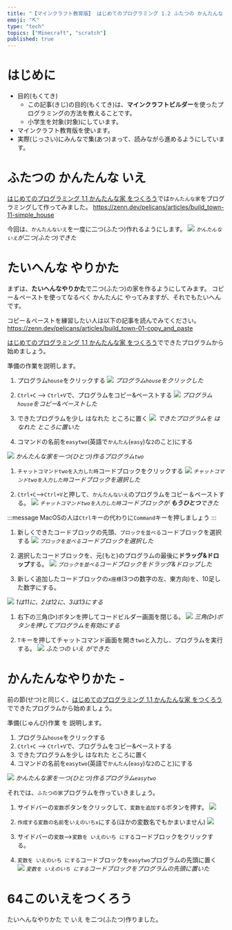 ```yaml
---
title: "【マインクラフト教育版】 はじめてのプログラミング 1.2 ふたつの かんたんな いえ"
emoji: "⛏️"
type: "tech"
topics: ["Minecraft", "scratch"]
published: true
---
```


# はじめに
- 目的(もくてき)
  - この記事(きじ)の目的(もくてき)は、**マインクラフトビルダー**を使ったプログラミングの方法を教えることです。
  - 小学生を対象(対象)にしています。
- マインクラフト教育版を使います。
- 実際(じっさい)にみんなで集(あつ)まって、読みながら進めるようにしています。

# ふたつの かんたんな いえ
[はじめてのプログラミング 1.1 かんたんな家 をつくろう](https://zenn.dev/pelicans/articles/build_town-11-simple_house)では`かんたんな家`をプログラミングして作ってみました。
https://zenn.dev/pelicans/articles/build_town-11-simple_house

今回は、`かんたんないえ`を一度に二つ(ふたつ)作れるようにします。
![](/images/build_town-12-two_simple_house/2024-02-11-07-24-11.png)
*`かんたんないえ`が二つ(ふたつ)できた*

# たいへんな やりかた
まずは、**たいへんなやりかた**で二つ(ふたつ)の家を作るようにしてみます。
コピー＆ペーストを使ってなるべく かんたんに やってみますが、それでもたいへんです。

コピー＆ペーストを練習したい人は以下の記事を読んでみてください。
https://zenn.dev/pelicans/articles/build_town-01-copy_and_paste

[はじめてのプログラミング 1.1 かんたんな家 をつくろう](https://zenn.dev/pelicans/articles/build_town-11-simple_house)でできたプログラムから始めましょう。

準備の作業を説明します。

1. プログラム`house`をクリックする
![](/images/build_town-12-two_simple_house/2024-02-13-06-20-57.png)
*プログラム`house`をクリックした*
2. `Ctrl+C` --> `Ctrl+V`で、プログラムをコピー&ペーストする
![](/images/build_town-12-two_simple_house/2024-02-13-06-21-35.png)
*プログラム`house`をコピー&ペーストした*

3. できたプログラムを少し はなれた ところに置く
![](/images/build_town-12-two_simple_house/2024-02-13-06-22-30.png)
*できたプログラムを はなれた ところに置いた*

4. コマンドの名前を`easytwo`(英語で`かんたん`(`easy`)な`2`のこと)にする

![](/images/build_town-12-two_simple_house/2024-02-11-07-33-59.png)
*かんたんな家を一つ(ひとつ)作るプログラム`two`*


1. `チャットコマンドtwoを入力した時`コードブロックをクリックする
![](/images/build_town-12-two_simple_house/2024-02-11-07-38-37.png)
*`チャットコマンドtwoを入力した時`コードブロックを選択した*

1. `Ctrl+C`-->`Ctrl+V`と押して、`かんたんないえ`のプログラムをコピー＆ペーストする。
![](/images/build_town-12-two_simple_house/2024-02-11-07-43-00.png)
*`チャットコマンドtwoを入力した時`コードブロックが **もうひとつ**できた*
<!-- ***toha*** -->
:::message
MacOSの人は`Ctrl`キーの代わりに`Command`キーを押しましょう
:::
1. 新しくできたコードブロックの先頭、`ブロックを並べる`コードブロックを選択する
![](/images/build_town-12-two_simple_house/2024-02-11-07-46-18.png)
*`ブロックを並べる`コードブロックを選択した*

1. 選択したコードブロックを、元(もと)のプログラムの最後に**ドラッグ&ドロップ**する。
![](/images/build_town-12-two_simple_house/2024-02-11-07-51-25.png)
*`ブロックを並べる`コードブロックをドラッグ&ドロップした*

1. 新しく追加したコードブロックの`x座標`(3つの数字の左、東方向)を、10足した数字にする。
<!-- ![](/images/build_town-12-two_simple_house/2024-02-11-07-53-50.png) -->
![](/images/build_town-12-two_simple_house/add_number.png)
*1は11に、2は12に、3は13にする*

1. 右下の三角(▷)ボタンを押してコードビルダー画面を閉じる。
![](/images/build_town-12-two_simple_house/build_button.png)
*三角(▷)ボタンを押してプログラムを有効にする*

1. `T`キーを押してチャットコマンド画面を開き`two`と入力し、プログラムを実行する。
![](/images/build_town-12-two_simple_house/2024-02-12-06-18-01.png)
*ふたつの いえ ができた*

# かんたんなやりかた - 
<!-- 変数を入れてから関数にする？--Good: 関数のメリットがわかる。 Bad: たいへんなやりかたが前提になる -->
<!-- 関数を入れてから変数にする？ --Good: まっさらから始められる, Bad: メリットが分かりにくい？そんなことない？ -->
前の節(せつ)と同じく、[はじめてのプログラミング 1.1 かんたんな家 をつくろう](https://zenn.dev/pelicans/articles/build_town-11-simple_house)でできたプログラムから始めましょう。

準備(じゅんび)作業 を 説明します。

1. プログラム`house`をクリックする
2. `Ctrl+C` --> `Ctrl+V`で、プログラムをコピー&ペーストする
3. できたプログラムを少し はなれた ところに置く
4. コマンドの名前を`easytwo`(英語で`かんたん`(`easy`)な`2`のこと)にする

![](/images/build_town-12-two_simple_house/2024-02-12-06-44-04.png)
*かんたんな家を一つ(ひとつ)作るプログラム`easytwo`*

それでは、`ふたつの家`プログラムを作っていきましょう。

1. サイドバーの`変数`ボタンをクリックして、`変数を追加する`ボタンを押す。
![](/images/00_common/variable.png)

1. `作成する変数の名前`を`いえのいちx`にする(ほかの変数名でもかまいません)
![](/images/build_town-12-two_simple_house/2024-02-12-06-50-29.png)

2. サイドバーの`変数`-->`変数を いえのいち にする`コードブロックをクリックする。

3. `変数を いえのいち にする`コードブロックを`easytwo`プログラムの先頭に置く
![](/images/build_town-12-two_simple_house/variable.png)
*`変数を いえのいち にする`コードブロックをプログラムの先頭に置いた*

# 64このいえをつくろう
たいへんなやりかた で いえ を二つ(ふたつ)作りました。
<!-- ここどうする？読み物パートにする？読み物パートは最後にする？ -->